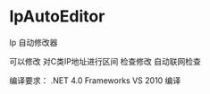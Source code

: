 ﻿IpAutoEditor
============

Ip 自动修改器

可以修改 对C类IP地址进行区间 检查修改 自动联网检查   

编译要求：
.NET 4.0 Frameworks
VS 2010 编译